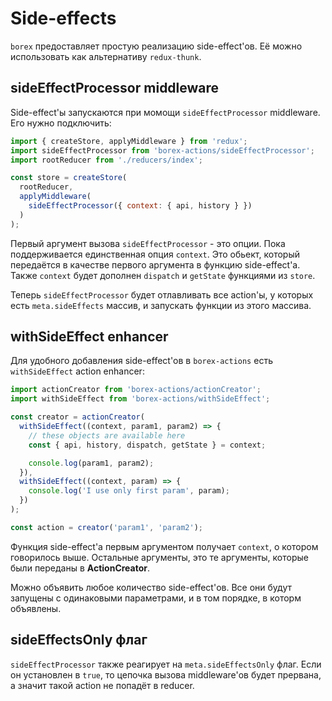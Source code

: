 # Side-effects

`borex` предоставляет простую реализацию side-effect'ов. Её можно использовать как альтернативу `redux-thunk`.

## sideEffectProcessor middleware

Side-effect'ы запускаются при момощи `sideEffectProcessor` middleware. Его нужно подключить:

```js
import { createStore, applyMiddleware } from 'redux';
import sideEffectProcessor from 'borex-actions/sideEffectProcessor';
import rootReducer from './reducers/index';

const store = createStore(
  rootReducer,
  applyMiddleware(
    sideEffectProcessor({ context: { api, history } })
  )
);
```

Первый аргумент вызова `sideEffectProcessor` - это опции. Пока поддерживается единственная опция `context`. Это обьект, который передаётся в качестве первого аргумента в функцию side-effect'а. Также `context` будет дополнен `dispatch` и `getState` функциями из `store`.

Теперь `sideEffectProcessor` будет отлавливать все action'ы, у которых есть `meta.sideEffects` массив, и запускать функции из этого массива.

## withSideEffect enhancer

Для удобного добавления side-effect'ов в `borex-actions` есть `withSideEffect` action enhancer:

```js
import actionCreator from 'borex-actions/actionCreator';
import withSideEffect from 'borex-actions/withSideEffect';

const creator = actionCreator(
  withSideEffect((context, param1, param2) => {
    // these objects are available here
    const { api, history, dispatch, getState } = context;

    console.log(param1, param2);
  }),
  withSideEffect((context, param) => {
    console.log('I use only first param', param);
  })
);

const action = creator('param1', 'param2');

```

Функция side-effect'а первым аргументом получает `context`, о котором говорилось выше. Остальные аргументы, это те аргументы, которые были переданы в **ActionCreator**.

Можно объявить любое количество side-effect'ов. Все они будут запущены с одинаковыми параметрами, и в том порядке, в которм объявлены.

## sideEffectsOnly флаг

`sideEffectProcessor` также реагирует на `meta.sideEffectsOnly` флаг. Если он установлен в `true`, то цепочка вызова middleware'ов будет прервана, а значит такой action не попадёт в reducer.
